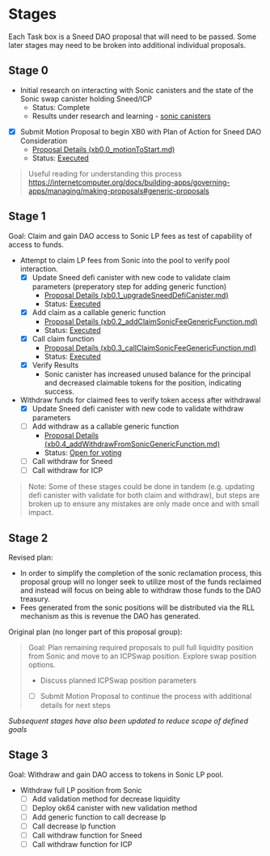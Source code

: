 # Stages
Each Task box is a Sneed DAO proposal that will need to be passed. Some later stages may need to be broken into additional individual proposals.

## Stage 0
- Initial research on interacting with Sonic canisters and the state of the Sonic swap canister holding Sneed/ICP
  - Status: Complete
  - Results under research and learning - [sonic canisters](/propGroups/xb0_SonicSwapLPMove/research_and_learning/sonic_canisters.md)
- [X] Submit Motion Proposal to begin XB0 with Plan of Action for Sneed DAO Consideration
  - [Proposal Details (xb0.0_motionToStart.md)](xb0.0_motionToStart.md)
  - Status: [Executed](https://nns.ic0.app/proposal/?u=fp274-iaaaa-aaaaq-aacha-cai&proposal=266)

> Useful reading for understanding this process https://internetcomputer.org/docs/building-apps/governing-apps/managing/making-proposals#generic-proposals

## Stage 1

Goal: Claim and gain DAO access to Sonic LP fees as test of capability of access to funds.

- Attempt to claim LP fees from Sonic into the pool to verify pool interaction.
  - [X] Update Sneed defi canister with new code to validate claim parameters (preperatory step for adding generic function)
    - [Proposal Details (xb0.1_upgradeSneedDefiCanister.md)](xb0.1_upgradeSneedDefiCanister.md)
    - Status: [Executed](https://nns.ic0.app/proposal/?u=fp274-iaaaa-aaaaq-aacha-cai&proposal=275)
  - [X] Add claim as a callable generic function
    - [Proposal Details (xb0.2_addClaimSonicFeeGenericFunction.md)](xb0.2_addClaimSonicFeeGenericFunction.md)
    - Status: [Executed](https://nns.ic0.app/proposal/?u=fp274-iaaaa-aaaaq-aacha-cai&proposal=301)
  - [X] Call claim function
    - [Proposal Details (xb0.3_callClaimSonicFeeGenericFunction.md)](xb0.3_callClaimSonicFeeGenericFunction.md)
    - Status: [Executed](https://nns.ic0.app/proposal/?u=fp274-iaaaa-aaaaq-aacha-cai&proposal=302)
  - [X] Verify Results
    - Sonic canister has increased unused balance for the principal and decreased claimable tokens for the position, indicating success.
- Withdraw funds for claimed fees to verify token access after withdrawal
  - [X] Update Sneed defi canister with new code to validate withdraw parameters
  - [ ] Add withdraw as a callable generic function
    - [Proposal Details (xb0.4_addWithdrawFromSonicGenericFunction.md)](xb0.4_addWithdrawFromSonicGenericFunction.md)
    - Status: [Open for voting](https://nns.ic0.app/proposal/?u=fp274-iaaaa-aaaaq-aacha-cai&proposal=303)
  - [ ] Call withdraw for Sneed
  - [ ] Call withdraw for ICP

> Note: Some of these stages could be done in tandem (e.g. updating defi canister with validate for both claim and withdraw), but steps are broken up to ensure any mistakes are only made once and with small impact. 

## Stage 2
Revised plan:
  - In order to simplify the completion of the sonic reclamation process, this proposal group will no longer seek to utilize most of the funds reclaimed and instead will focus on being able to withdraw those funds to the DAO treasury.
  - Fees generated from the sonic positions will be distributed via the RLL mechanism as this is revenue the DAO has generated.
  
Original plan (no longer part of this proposal group):
>  Goal: Plan remaining required proposals to pull full liquidity position from Sonic and move to an ICPSwap position. Explore swap position options.
> 
> - Discuss planned ICPSwap position parameters
> - [ ] Submit Motion Proposal to continue the process with additional details for next steps

*Subsequent stages have also been updated to reduce scope of defined goals*

## Stage 3
Goal: Withdraw and gain DAO access to tokens in Sonic LP pool.

- Withdraw full LP position from Sonic
  - [ ] Add validation method for decrease liquidity
  - [ ] Deploy ok64 canister with new validation method
  - [ ] Add generic function to call decrease lp
  - [ ] Call decrease lp function
  - [ ] Call withdraw function for Sneed
  - [ ] Call withdraw function for ICP
